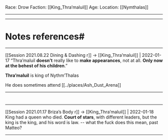 Race: Drow
Faction: [[King_Thra’maluil]]
Age:
Location: [[Nymthalas]]



---
---
# Notes references#


---

[[Session 2021.08.22 Dining & Dashing r]] -> [[King_Thra’maluil]] | 2022-01-17
“Thra’maluil **doesn’t** really like to **make appearances**, not at all. **Only now at the behest of his children**.”

**Thra’maluil** is king of Nythm’Thalas

He does sometimes attend [[../places/Ash_Dust_Arena]]

---


#
---

[[Session 2021.01.17 Briza’s Body r]] -> [[King_Thra’maluil]] | 2022-01-18
King had a queen who died. **Court of stars**, with different leaders, but the king is the king, and his word is law. -- what the fuck does this mean, past Matteo?

---
